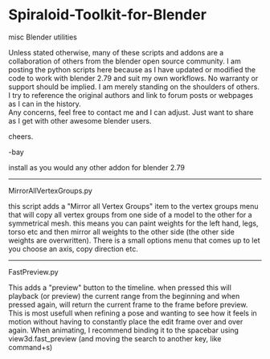 # Spiraloid-Toolkit-for-Blender
misc Blender utilities

Unless stated otherwise, many of these scripts and addons are a collaboration of others from the blender open source community.
I am posting the python scripts here because as I have updated or modified the code to work with blender 2.79 and suit my own workflows.  No warranty or support should be implied.
I am merely standing on the shoulders of others.  
I try to reference the original authors and link to forum posts or webpages as I can in the history.  
Any concerns, feel free to contact me and I can adjust.  Just want to share as I get with other awesome blender users.

cheers.

-bay

install as you would any other addon for blender 2.79

---

MirrorAllVertexGroups.py

this script adds a "Mirror all Vertex Groups" item to the vertex groups menu that will copy all vertex groups from one side of a model to the other for a symmetrical mesh.  this means you can paint weights for the left hand, legs, torso etc and then mirror all weights to the other side (the other side weights are overwritten).  There is a small options menu that comes up to let you choose an axis, copy direction etc.


---

FastPreview.py

This adds a "preview" button to the timeline.  when pressed this will playback (or preview) the current range from the beginning and when pressed again, will return the current frame to the frame before preview.  This is most usefull when refining a pose and wanting to see how it feels in motion without having to constantly place the edit frame over and over again.  When animating, I recommend binding it to the spacebar using view3d.fast_preview (and moving the search to another key, like command+s)
